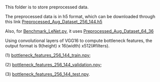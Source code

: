 This folder is to store preprocessed data.

The preprocessed data is in h5 format, which can be downloaded through this link [Preprocessed_Aug_Dataset_256_144.h5](https://drive.google.com/open?id=0B2ifRtIZ8FKkOXN4aHZ6MkpGRGM)

Also, for [Benchmark_LeNet.py](https://github.com/jundongq/Nature-Conservancy-Fisheries-Monitoring/blob/master/Benchmark_LeNet.py), it uses [Preprocessed_Aug_Dataset_64_36](https://drive.google.com/file/d/0B5GeY7F_KkBReWUtaDRYcFA0UTA/view?usp=sharing)

Using convolutional layers of VGG16 to compute bottleneck features, the output format is 9(height) x 16(width) x512(#filters).

(1) [bottleneck_features_256_144_train.npy](https://drive.google.com/open?id=0B2ifRtIZ8FKkRlpZWFh5akhwSDQ); 

(2) [bottleneck_features_256_144_validation.npy](https://drive.google.com/open?id=0B2ifRtIZ8FKkakZReDBhU2JNMGM);

(3) [bottleneck_features_256_144_test.npy](https://drive.google.com/open?id=0B2ifRtIZ8FKkVEVhaGd5VVU1M3M).
